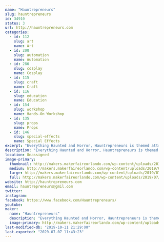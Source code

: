 ```yaml
---
name: "Hauntrepreneurs"
slug: hauntrepreneurs
id: 34910
status: 3
url: http://hauntrepreneurs.com
categories:
  - id: 112
    slug: art
    name: Art
  - id: 200
    slug: automation
    name: Automation
  - id: 286
    slug: cosplay
    name: Cosplay
  - id: 115
    slug: craft
    name: Craft
  - id: 116
    slug: education
    name: Education
  - id: 154
    slug: workshop
    name: Hands-On Workshop
  - id: 135
    slug: props
    name: Props
  - id: 146
    slug: special-effects
    name: Special Effects
excerpt: "Everything Haunted and Horror, Hauntrepreneurs is themed attraction design and consulting firm specializing helping people get started in the haunted attraction business. Booth demonstrations include, scenic and faux painting, special FX makeup and prop making, "
description: "Everything Haunted and Horror, Hauntrepreneurs is themed attraction design and consulting firm specializing helping people get started in the haunted attraction business. Booth demonstrations include, scenic and faux painting, special FX makeup and prop making, "
location: Unassigned
image-primary:
  thumbnail: http://makers.makerfaireorlando.com/wp-content/uploads/2019/07/972-951-5100-Hauntrepreneurs@gmail5x10-150x150.png
  medium: http://makers.makerfaireorlando.com/wp-content/uploads/2019/07/972-951-5100-Hauntrepreneurs@gmail5x10-300x150.png
  large: http://makers.makerfaireorlando.com/wp-content/uploads/2019/07/972-951-5100-Hauntrepreneurs@gmail5x10.png
  full: http://makers.makerfaireorlando.com/wp-content/uploads/2019/07/972-951-5100-Hauntrepreneurs@gmail5x10.png
website: http://hauntrepreneurs.com
email: hauntrepreneurs@gmil.com
twitter: 
instagram: 
facebook: https://www.facebook.com/Hauntrepreneurs/
youtube: 
maker:
  name: "Hauntrepreneurs"
  description: "Everything Haunted and Horror, Hauntrepreneurs is themed attraction design and consulting firm specializing helping people get started in the haunted attraction business. Booth demonstrations include, scenic and faux painting, special FX makeup and prop making, "
  image-primary: http://makers.makerfaireorlando.com/wp-content/uploads/2019/07/404994_416632531683474_678520938_n.jpg
last-modified-db: "2019-10-11 21:29:00"
last-exported: "2020-07-07 11:43:23"
---
```

